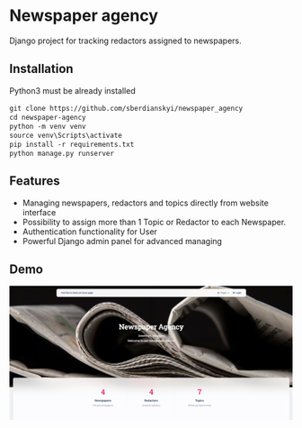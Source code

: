 # Newspaper agency

Django project for tracking redactors assigned to newspapers.

## Installation

Python3 must be already installed

```shell
git clone https://github.com/sberdianskyi/newspaper_agency
cd newspaper-agency
python -m venv venv
source venv\Scripts\activate
pip install -r requirements.txt
python manage.py runserver
```

## Features

* Managing newspapers, redactors and topics directly from website interface
* Possibility to assign more than 1 Topic or Redactor to each Newspaper.
* Authentication functionality for User 
* Powerful Django admin panel for advanced managing

## Demo

![img.png](img.png)
